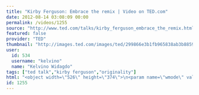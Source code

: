 ```yaml
---
title: "Kirby Ferguson: Embrace the remix | Video on TED.com"
date: 2012-08-14 03:08:09 00:00
permalink: /videos/1255
source: "http://www.ted.com/talks/kirby_ferguson_embrace_the_remix.html"
featured: false
provider: "TED"
thumbnail: "http://images.ted.com/images/ted/299866e3b1fb965838ab3b88597dc25e740f1cad_389x292.jpg"
user:
  id: 534
  username: "kelvino"
  name: "Kelvino Widagdo"
tags: ["ted talk","kirby ferguson","originality"]
html: "<object width=\"526\" height=\"374\">\n<param name=\"wmode\" value=\"transparent\"><param name=\"movie\" value=\"http://video.ted.com/assets/player/swf/EmbedPlayer.swf\"><param name=\"allowFullScreen\" value=\"true\"><param name=\"allowScriptAccess\" value=\"always\"><param name=\"wmode\" value=\"transparent\"><param name=\"bgColor\" value=\"#ffffff\"><param name=\"flashvars\" value=\"vu=http://video.ted.com/talk/stream/2012G/Blank/KirbyFerguson_2012G-320k.mp4&amp;su=http://images.ted.com/images/ted/tedindex/embed-posters/KirbyFerguson_2012G-embed.jpg&amp;vw=512&amp;vh=288&amp;ap=0&amp;ti=1535&amp;lang=en&amp;introDuration=15330&amp;adDuration=4000&amp;postAdDuration=830&amp;adKeys=talk=kirby_ferguson_embrace_the_remix;year=2012;theme=the_rise_of_collaboration;theme=art_unusual;theme=media_that_matters;theme=the_creative_spark;event=TEDGlobal+2012;tag=art;tag=creativity;&amp;preAdTag=tconf.ted/embed;tile=1;sz=512x288;\"><embed src=\"http://video.ted.com/assets/player/swf/EmbedPlayer.swf\" pluginspace=\"http://www.macromedia.com/go/getflashplayer\" type=\"application/x-shockwave-flash\" wmode=\"transparent\" bgcolor=\"#ffffff\" width=\"526\" height=\"374\" allowfullscreen=\"true\" allowscriptaccess=\"always\" flashvars=\"vu=http://video.ted.com/talk/stream/2012G/Blank/KirbyFerguson_2012G-320k.mp4&amp;su=http://images.ted.com/images/ted/tedindex/embed-posters/KirbyFerguson_2012G-embed.jpg&amp;vw=512&amp;vh=288&amp;ap=0&amp;ti=1535&amp;lang=en&amp;introDuration=15330&amp;adDuration=4000&amp;postAdDuration=830&amp;adKeys=talk=kirby_ferguson_embrace_the_remix;year=2012;theme=the_rise_of_collaboration;theme=art_unusual;theme=media_that_matters;theme=the_creative_spark;event=TEDGlobal+2012;tag=art;tag=creativity;&amp;preAdTag=tconf.ted/embed;tile=1;sz=512x288;\"></embed></object>"
id: 1255
---
```


